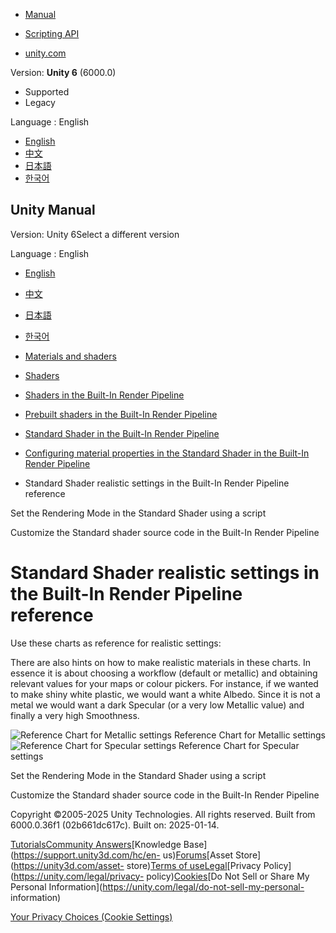 [](https://docs.unity3d.com)

  * [Manual](../Manual/index.html)
  * [Scripting API](../ScriptReference/index.html)

  * [unity.com](https://unity.com/)

Version: **Unity 6** (6000.0)

  * Supported
  * Legacy

Language : English

  * [English](/Manual/StandardShaderMaterialCharts.html)
  * [中文](/cn/current/Manual/StandardShaderMaterialCharts.html)
  * [日本語](/ja/current/Manual/StandardShaderMaterialCharts.html)
  * [한국어](/kr/current/Manual/StandardShaderMaterialCharts.html)

[](https://docs.unity3d.com)

## Unity Manual

Version: Unity 6Select a different version

Language : English

  * [English](/Manual/StandardShaderMaterialCharts.html)
  * [中文](/cn/current/Manual/StandardShaderMaterialCharts.html)
  * [日本語](/ja/current/Manual/StandardShaderMaterialCharts.html)
  * [한국어](/kr/current/Manual/StandardShaderMaterialCharts.html)

  * [Materials and shaders](materials-and-shaders.html)
  * [Shaders](Shaders.html)
  * [Shaders in the Built-In Render Pipeline](shader-built-in-birp-landing.html)
  * [Prebuilt shaders in the Built-In Render Pipeline](shader-built-in-birp.html)
  * [Standard Shader in the Built-In Render Pipeline](shader-StandardShader-landing.html)
  * [Configuring material properties in the Standard Shader in the Built-In Render Pipeline](StandardShaderChangeProperties.html)
  * Standard Shader realistic settings in the Built-In Render Pipeline reference 

[](StandardShaderMaterialParameterRenderingMode.html)

Set the Rendering Mode in the Standard Shader using a script

[](StandardShaderMakeYourOwn.html)

Customize the Standard shader source code in the Built-In Render Pipeline

# Standard Shader realistic settings in the Built-In Render Pipeline reference

Use these charts as reference for realistic settings:

There are also hints on how to make realistic materials in these charts. In
essence it is about choosing a workflow (default or metallic) and obtaining
relevant values for your maps or colour pickers. For instance, if we wanted to
make shiny white plastic, we would want a white Albedo. Since it is not a
metal we would want a dark Specular (or a very low Metallic value) and finally
a very high Smoothness.

![Reference Chart for Metallic
settings](../uploads/Main/StandardShaderCalibrationChartMetallic.png)
Reference Chart for Metallic settings ![Reference Chart for Specular
settings](../uploads/Main/StandardShaderCalibrationChartSpecular.png)
Reference Chart for Specular settings

[](StandardShaderMaterialParameterRenderingMode.html)

Set the Rendering Mode in the Standard Shader using a script

[](StandardShaderMakeYourOwn.html)

Customize the Standard shader source code in the Built-In Render Pipeline

Copyright ©2005-2025 Unity Technologies. All rights reserved. Built from
6000.0.36f1 (02b661dc617c). Built on: 2025-01-14.

[Tutorials](https://learn.unity.com/)[Community
Answers](https://answers.unity3d.com)[Knowledge
Base](https://support.unity3d.com/hc/en-
us)[Forums](https://forum.unity3d.com)[Asset Store](https://unity3d.com/asset-
store)[Terms of
use](https://docs.unity3d.com/Manual/TermsOfUse.html)[Legal](https://unity.com/legal)[Privacy
Policy](https://unity.com/legal/privacy-
policy)[Cookies](https://unity.com/legal/cookie-policy)[Do Not Sell or Share
My Personal Information](https://unity.com/legal/do-not-sell-my-personal-
information)

[Your Privacy Choices (Cookie Settings)](javascript:void\(0\);)

